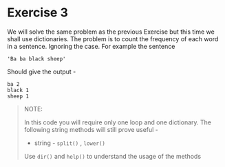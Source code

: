 # Exercise 3

We will solve the same problem as the previous Exercise but this time we shall use dictionaries.
The problem is to count the frequency of each word in a sentence. Ignoring the case.
For example the sentence
```
'Ba ba black sheep'
```
Should give the output -
```
ba 2
black 1
sheep 1
```

> NOTE:
>
> In this code you will require only one loop and one dictionary. The following string methods will still prove useful -
> * string - `split()` , `lower()`
>
> Use `dir()` and `help()` to understand the usage of the methods
